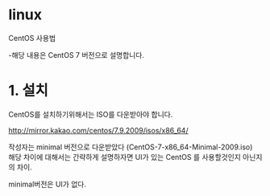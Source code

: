 # linux
CentOS 사용법 

-해당 내용은 CentOS 7 버전으로 설명합니다.

# 1. 설치

CentOS를 설치하기위해서는 ISO를 다운받아야 합니다. 

http://mirror.kakao.com/centos/7.9.2009/isos/x86_64/

작성자는 minimal 버전으로 다운받았다 (CentOS-7-x86_64-Minimal-2009.iso)<br>
해당 차이에 대해서는 간략하게 설명하자면 UI가 있는 CentOS 를 사용할것인지 아닌지의 차이.

minimal버전은 UI가 없다.



